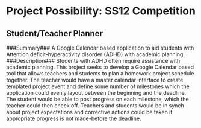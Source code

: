 ﻿# Project Possibility: SS12 Competition #
## Student/Teacher Planner ##
###Summary###
A Google Calendar based application to aid students with Attention deficit-hyperactivity disorder (ADHD) with academic planning.
###Description###
Students with ADHD often require assistance with academic planning. This project seeks to develop a Google Calendar based tool that allows teachers and students to plan a homework project schedule together. The teacher would have a master calendar interface to create templated project event and define some number of milestones which the application could evenly layout between the beginning and the deadline. The student would be able to post progress on each milestone, which the teacher could then check off. Teachers and students would be in synch about project expectations and corrective actions could be taken if appropriate progress is not made-before the deadline.